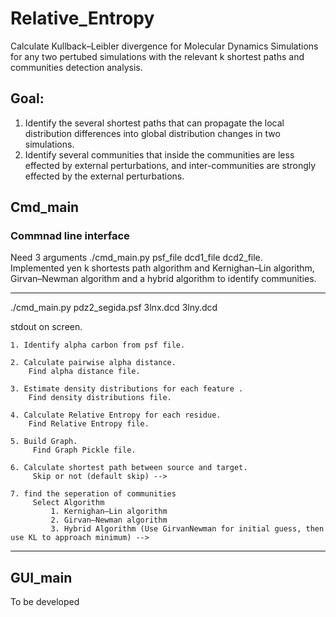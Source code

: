# Relative_Entropy
Calculate Kullback–Leibler divergence for Molecular Dynamics Simulations for any two pertubed simulations with the relevant k shortest paths and communities detection analysis.

## Goal:
1. Identify the several shortest paths that can propagate the local distribution differences into global distribution changes in two simulations.  
2. Identify several communities that inside the communities are less effected by external perturbations, and inter-communities are strongly effected by the external perturbations. 

## Cmd_main  
### Commnad line interface  
Need 3 arguments ./cmd_main.py psf_file dcd1_file dcd2_file.    
Implemented yen k shortests path algorithm and Kernighan–Lin algorithm, Girvan–Newman algorithm and a hybrid algorithm to identify communities.    

------
./cmd_main.py pdz2_segida.psf 3lnx.dcd 3lny.dcd

stdout on screen.   

	1. Identify alpha carbon from psf file.    
	
	2. Calculate pairwise alpha distance.  
		Find alpha distance file.  

	3. Estimate density distributions for each feature . 
		Find density distributions file.   

	4. Calculate Relative Entropy for each residue.  
		Find Relative Entropy file.  

	5. Build Graph.  
		 Find Graph Pickle file.  

	6. Calculate shortest path between source and target.  
		 Skip or not (default skip) -->  

	7. find the seperation of communities   
		 Select Algorithm    
			 1. Kernighan–Lin algorithm   
			 2. Girvan–Newman algorithm   
			 3. Hybrid Algorithm (Use GirvanNewman for initial guess, then use KL to approach minimum) -->   
------

## GUI_main
To be developed
